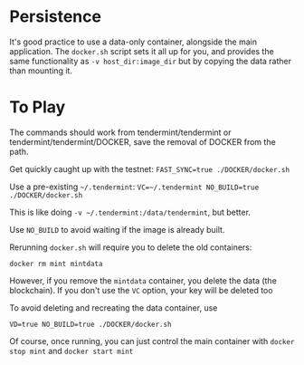 
# Persistence 

It's good practice to use a data-only container, alongside the main application.
The `docker.sh` script sets it all up for you, and provides the
same functionality as `-v host_dir:image_dir` but by copying the data rather than
mounting it.

# To Play

The commands should work from tendermint/tendermint or tendermint/tendermint/DOCKER,
save the removal of DOCKER from the path.

Get quickly caught up with the testnet: `FAST_SYNC=true ./DOCKER/docker.sh`

Use a pre-existing `~/.tendermint`: `VC=~/.tendermint NO_BUILD=true ./DOCKER/docker.sh`

This is like doing `-v ~/.tendermint:/data/tendermint`, but better.

Use `NO_BUILD` to avoid waiting if the image is already built. 

Rerunning `docker.sh` will require you to delete the old containers:

`docker rm mint mintdata`

However, if you remove the `mintdata` container, you delete the data (the blockchain).
If you don't use the `VC` option, your key will be deleted too

To avoid deleting and recreating the data container, use

`VD=true NO_BUILD=true ./DOCKER/docker.sh`

Of course, once running, you can just control the main container with `docker stop mint` and `docker start mint`
